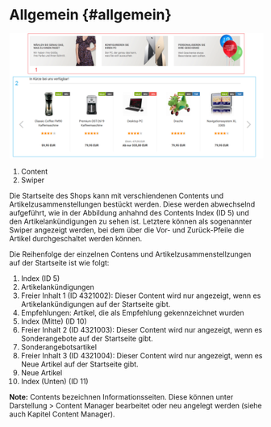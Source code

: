 # Allgemein {#allgemein}

![](Bilder/Abb011_ShopbereichSwiper_.png "Allgemeiner Shop-Bereich")

1.  Content
2.  Swiper

Die Startseite des Shops kann mit verschiendenen Contents und Artikelzusammenstellungen bestückt werden. Diese werden abwechselnd aufgeführt, wie in der Abbildung anhahnd des Contents Index \(ID 5\) und den Artikelankündigungen zu sehen ist. Letztere können als sogenannter Swiper angezeigt werden, bei dem über die Vor- und Zurück-Pfeile die Artikel durchgeschaltet werden können.

Die Reihenfolge der einzelnen Contens und Artikelzusammenstellzungen auf der Startseite ist wie folgt:

1.  Index \(ID 5\)
2.  Artikelankündigungen
3.  Freier Inhalt 1 \(ID 4321002\): Dieser Content wird nur angezeigt, wenn es Artikelankündigungen auf der Startseite gibt.
4.  Empfehlungen: Artikel, die als Empfehlung gekennzeichnet wurden
5.  Index \(Mitte\) \(ID 10\)
6.  Freier Inhalt 2 \(ID 4321003\): Dieser Content wird nur angezeigt, wenn es Sonderangebote auf der Startseite gibt.
7.  Sonderangebotsartikel
8.  Freier Inhalt 3 \(ID 4321004\): Dieser Content wird nur angezeigt, wenn es Neue Artikel auf der Startseite gibt.
9.  Neue Artikel
10. Index \(Unten\) \(ID 11\)

**Note:** Contents bezeichnen Informationsseiten. Diese können unter Darstellung \> Content Manager bearbeitet oder neu angelegt werden \(siehe auch Kapitel Content Manager\).



